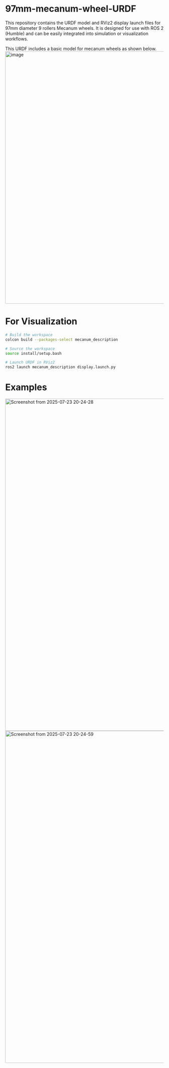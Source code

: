 # 97mm-mecanum-wheel-URDF
 This repository contains the URDF model and RViz2 display launch files for 97mm diameter 9 rollers Mecanum wheels. It is designed for use with ROS 2 (Humble) and can be easily integrated into simulation or visualization workflows.

 This URDF includes a basic model for mecanum wheels as shown below.
<img width="800" height="800" alt="image" src="https://github.com/user-attachments/assets/5fa8b89e-f9af-4e81-ba7d-94c321aee49a" />

# For Visualization

```bash
# Build the workspace
colcon build --packages-select mecanum_description
```
```bash
# Source the workspace
source install/setup.bash
```
```bash
# Launch URDF in RViz2
ros2 launch mecanum_description display.launch.py
```
# Examples
<img width="1854" height="1053" alt="Screenshot from 2025-07-23 20-24-28" src="https://github.com/user-attachments/assets/f98124d1-8718-480c-93d6-dcba47053679" />

<img width="1854" height="1053" alt="Screenshot from 2025-07-23 20-24-59" src="https://github.com/user-attachments/assets/57edb635-1f0e-43c2-9392-1d368be8ed17" />

